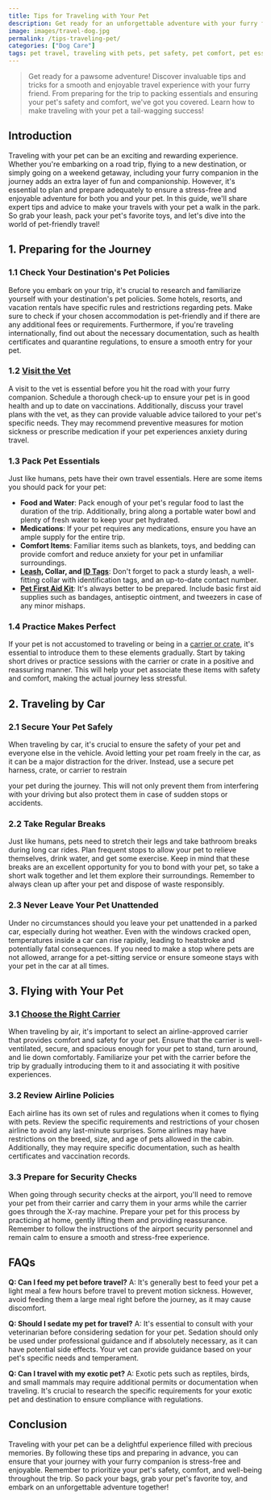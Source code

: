 ```yaml
---
title: Tips for Traveling with Your Pet
description: Get ready for an unforgettable adventure with your furry friend! Discover expert tips and advice to ensure a stress-free and enjoyable travel experience for both you and your beloved pet. From pre-trip preparations to essential supplies and safety measures, this guide has everything you need to make your journey pawsome. Embark on a journey of a lifetime with these invaluable tips for traveling with your pet.
image: images/travel-dog.jpg
permalink: /tips-traveling-pet/
categories: ["Dog Care"]
tags: pet travel, traveling with pets, pet safety, pet comfort, pet essentials
---
```



> Get ready for a pawsome adventure! Discover invaluable tips and tricks for a smooth and enjoyable travel experience with your furry friend. From preparing for the trip to packing essentials and ensuring your pet's safety and comfort, we've got you covered. Learn how to make traveling with your pet a tail-wagging success!

## Introduction

Traveling with your pet can be an exciting and rewarding experience. Whether you're embarking on a road trip, flying to a new destination, or simply going on a weekend getaway, including your furry companion in the journey adds an extra layer of fun and companionship. However, it's essential to plan and prepare adequately to ensure a stress-free and enjoyable adventure for both you and your pet. In this guide, we'll share expert tips and advice to make your travels with your pet a walk in the park. So grab your leash, pack your pet's favorite toys, and let's dive into the world of pet-friendly travel!

## 1. Preparing for the Journey

### 1.1 Check Your Destination's Pet Policies

Before you embark on your trip, it's crucial to research and familiarize yourself with your destination's pet policies. Some hotels, resorts, and vacation rentals have specific rules and restrictions regarding pets. Make sure to check if your chosen accommodation is pet-friendly and if there are any additional fees or requirements. Furthermore, if you're traveling internationally, find out about the necessary documentation, such as health certificates and quarantine regulations, to ensure a smooth entry for your pet.

### 1.2 [Visit the Vet](https://forpetswithlove.com/the-importance-of-regular-vet-visits-for-your-pet/)

A visit to the vet is essential before you hit the road with your furry companion. Schedule a thorough check-up to ensure your pet is in good health and up to date on vaccinations. Additionally, discuss your travel plans with the vet, as they can provide valuable advice tailored to your pet's specific needs. They may recommend preventive measures for motion sickness or prescribe medication if your pet experiences anxiety during travel.

### 1.3 Pack Pet Essentials

Just like humans, pets have their own travel essentials. Here are some items you should pack for your pet:

- **Food and Water**: Pack enough of your pet's regular food to last the duration of the trip. Additionally, bring along a portable water bowl and plenty of fresh water to keep your pet hydrated.
- **Medications**: If your pet requires any medications, ensure you have an ample supply for the entire trip.
- **Comfort Items**: Familiar items such as blankets, toys, and bedding can provide comfort and reduce anxiety for your pet in unfamiliar surroundings.
- **[Leash](https://www.amazon.com/s?k=Pet+Leash&crid=UR0EY72TLVBA&sprefix=pet+leash%2Caps%2C221&linkCode=ll2&tag=forpetswith0d-20&linkId=b9bd4f78f48f162499e1d96890794c63&language=en_US&ref_=as_li_ss_tl), Collar, and [ID Tags](https://www.amazon.com/s?k=id+tag+for+cats&sprefix=tag+id+cats%2Caps%2C320&linkCode=ll2&tag=forpetswith0d-20&linkId=28f8dfb0117770ed79ae7e4b59059b42&language=en_US&ref_=as_li_ss_tl)**: Don't forget to pack a sturdy leash, a well-fitting collar with identification tags, and an up-to-date contact number.
- **[Pet First Aid Kit](https://www.amazon.com/s?k=Pet+First+Aid+Kit&crid=18RX1KGAII5KX&sprefix=pet+first+aid+kit%2Caps%2C212&linkCode=ll2&tag=forpetswith0d-20&linkId=fef5d80faebc7bb661c150b96d26ba7f&language=en_US&ref_=as_li_ss_tl)**: It's always better to be prepared. Include basic first aid supplies such as bandages, antiseptic ointment, and tweezers in case of any minor mishaps.

### 1.4 Practice Makes Perfect

If your pet is not accustomed to traveling or being in a [carrier or crate](https://forpetswithlove.com/the-hottest-pet-accessories-of-2023-from-collars-to-carriers/), it's essential to introduce them to these elements gradually. Start by taking short drives or practice sessions with the carrier or crate in a positive and reassuring manner. This will help your pet associate these items with safety and comfort, making the actual journey less stressful.

## 2. Traveling by Car

### 2.1 Secure Your Pet Safely

When traveling by car, it's crucial to ensure the safety of your pet and everyone else in the vehicle. Avoid letting your pet roam freely in the car, as it can be a major distraction for the driver. Instead, use a secure pet harness, crate, or carrier to restrain

 your pet during the journey. This will not only prevent them from interfering with your driving but also protect them in case of sudden stops or accidents.

### 2.2 Take Regular Breaks

Just like humans, pets need to stretch their legs and take bathroom breaks during long car rides. Plan frequent stops to allow your pet to relieve themselves, drink water, and get some exercise. Keep in mind that these breaks are an excellent opportunity for you to bond with your pet, so take a short walk together and let them explore their surroundings. Remember to always clean up after your pet and dispose of waste responsibly.

### 2.3 Never Leave Your Pet Unattended

Under no circumstances should you leave your pet unattended in a parked car, especially during hot weather. Even with the windows cracked open, temperatures inside a car can rise rapidly, leading to heatstroke and potentially fatal consequences. If you need to make a stop where pets are not allowed, arrange for a pet-sitting service or ensure someone stays with your pet in the car at all times.

## 3. Flying with Your Pet

### 3.1 [Choose the Right Carrier](https://forpetswithlove.com/the-hottest-pet-accessories-of-2023-from-collars-to-carriers/)

When traveling by air, it's important to select an airline-approved carrier that provides comfort and safety for your pet. Ensure that the carrier is well-ventilated, secure, and spacious enough for your pet to stand, turn around, and lie down comfortably. Familiarize your pet with the carrier before the trip by gradually introducing them to it and associating it with positive experiences.

### 3.2 Review Airline Policies

Each airline has its own set of rules and regulations when it comes to flying with pets. Review the specific requirements and restrictions of your chosen airline to avoid any last-minute surprises. Some airlines may have restrictions on the breed, size, and age of pets allowed in the cabin. Additionally, they may require specific documentation, such as health certificates and vaccination records.

### 3.3 Prepare for Security Checks

When going through security checks at the airport, you'll need to remove your pet from their carrier and carry them in your arms while the carrier goes through the X-ray machine. Prepare your pet for this process by practicing at home, gently lifting them and providing reassurance. Remember to follow the instructions of the airport security personnel and remain calm to ensure a smooth and stress-free experience.

## FAQs

**Q: Can I feed my pet before travel?**
A: It's generally best to feed your pet a light meal a few hours before travel to prevent motion sickness. However, avoid feeding them a large meal right before the journey, as it may cause discomfort.

**Q: Should I sedate my pet for travel?**
A: It's essential to consult with your veterinarian before considering sedation for your pet. Sedation should only be used under professional guidance and if absolutely necessary, as it can have potential side effects. Your vet can provide guidance based on your pet's specific needs and temperament.

**Q: Can I travel with my exotic pet?**
A: Exotic pets such as reptiles, birds, and small mammals may require additional permits or documentation when traveling. It's crucial to research the specific requirements for your exotic pet and destination to ensure compliance with regulations.

## Conclusion

Traveling with your pet can be a delightful experience filled with precious memories. By following these tips and preparing in advance, you can ensure that your journey with your furry companion is stress-free and enjoyable. Remember to prioritize your pet's safety, comfort, and well-being throughout the trip. So pack your bags, grab your pet's favorite toy, and embark on an unforgettable adventure together!


